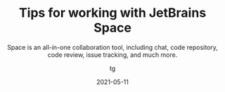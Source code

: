 ---
date: 2021-05-11
title: Tips for working with JetBrains Space
technologies: []
topics: [plugins]
author: tg
subtitle: Space is an all-in-one collaboration tool, including chat, code repository, code review, issue tracking, and much more. 
thumbnail: ./thumbnail.png
cardThumbnail: ./card.png
shortVideo:
  poster: ./tip.png
  url: https://youtu.be/xXyRb4VtItw
seealso:
  - title: (video)IntelliJ IDEA + Space = Complete Environment for Collaborative Software Development
    href: https://www.youtube.com/watch?v=iHSbWIW48uM
  - title: (documentation) Space Help - Getting started
    href: https://www.jetbrains.com/help/space/getting-started.html
leadin: |
  The plugin for [JetBrains Space](https://www.jetbrains.com/space/), a new team collaboration tool, is bundled in IntelliJ IDEA. Log in to the team instance to access your projects.

  If you're logged in to Space, you can clone a repo via "Get from VCS", and you can configure where the code is cloned to.

  If you're working with a Space project, you can right click on a commit in the Git log to open it in Space.

  See more tips and tricks for working with Space in our [Space Guide](https://www.jetbrains.com/space/guide/).

---